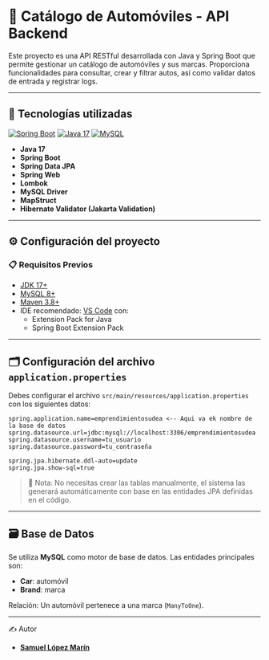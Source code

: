 # 🚗 Catálogo de Automóviles - API Backend

Este proyecto es una API RESTful desarrollada con Java y Spring Boot que permite gestionar un catálogo de automóviles y sus marcas. Proporciona funcionalidades para consultar, crear y filtrar autos, así como validar datos de entrada y registrar logs.

---

## 🧰 Tecnologías utilizadas

[![Spring Boot](https://img.shields.io/badge/Spring_Boot-6DB33F?style=for-the-badge&logo=spring&logoColor=white)](https://spring.io/projects/spring-boot)
[![Java 17](https://img.shields.io/badge/Java-17-007396?style=for-the-badge&logo=openjdk&logoColor=white)](https://openjdk.org/projects/jdk/17/)
[![MySQL](https://img.shields.io/badge/MySQL-4479A1?style=for-the-badge&logo=mysql&logoColor=white)](https://www.mysql.com/)

- **Java 17**
- **Spring Boot**
- **Spring Data JPA**
- **Spring Web**
- **Lombok**
- **MySQL Driver**
- **MapStruct**
- **Hibernate Validator (Jakarta Validation)**

---

## ⚙️ Configuración del proyecto

### 📋 Requisitos Previos

- [JDK 17+](https://adoptium.net/)
- [MySQL 8+](https://dev.mysql.com/downloads/)
- [Maven 3.8+](https://maven.apache.org/)
- IDE recomendado: [VS Code](https://code.visualstudio.com/) con:
  - Extension Pack for Java
  - Spring Boot Extension Pack

---

## 🗂 Configuración del archivo `application.properties`

Debes configurar el archivo `src/main/resources/application.properties` con los siguientes datos:

```properties
spring.application.name=emprendimientosudea <-- Aqui va ek nombre de la base de datos
spring.datasource.url=jdbc:mysql://localhost:3306/emprendimientosudea
spring.datasource.username=tu_usuario
spring.datasource.password=tu_contraseña

spring.jpa.hibernate.ddl-auto=update
spring.jpa.show-sql=true
```

> 📝 Nota: No necesitas crear las tablas manualmente, el sistema las generará automáticamente con base en las entidades JPA definidas en el código.

---

## 🗃️ Base de Datos

Se utiliza **MySQL** como motor de base de datos. Las entidades principales son:

- **Car**: automóvil
- **Brand**: marca

Relación: Un automóvil pertenece a una marca (`ManyToOne`).

---

✍️ Autor

- [**Samuel López Marín**](https://github.com/SamKarsa)  
